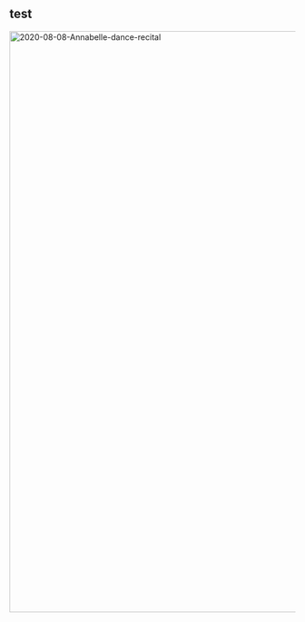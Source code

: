 ## test

<a data-flickr-embed="true" data-header="true" href="https://www.flickr.com/photos/91028024@N02/albums/72157715422421546" title="2020-08-08-Annabelle-dance-recital"><img src="https://live.staticflickr.com/65535/50207137716_5f06257967_b.jpg" width="1020" height="1024" alt="2020-08-08-Annabelle-dance-recital"></a><script async src="//embedr.flickr.com/assets/client-code.js" charset="utf-8"></script>



